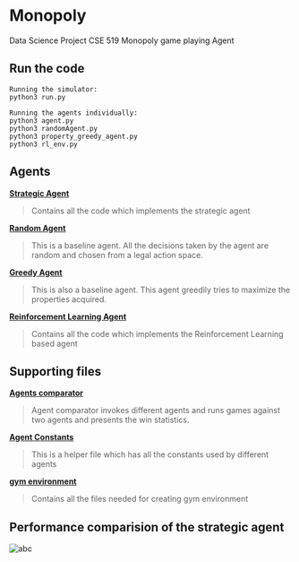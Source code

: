 # Monopoly

Data Science Project CSE 519
Monopoly game playing Agent

## Run the code
```
Running the simulator:
python3 run.py

Running the agents individually:
python3 agent.py
python3 randomAgent.py
python3 property_greedy_agent.py
python3 rl_env.py
```

## Agents
**[Strategic Agent](agent.py)**
> Contains all the code which implements the strategic agent 

**[Random Agent](randomAgent.py)**
> This is a baseline agent. All the decisions taken by the agent are random and chosen from a legal action space. 

**[Greedy Agent](property_greedy_agent.py)**
> This is also a baseline agent. This agent greedily tries to maximize the properties acquired.

**[Reinforcement Learning Agent](/gym-rl/gym_rl/envs/rl_env.py)**
> Contains all the code which implements the Reinforcement Learning based agent

## Supporting files
**[Agents comparator](run.py)**
> Agent comparator invokes different agents and runs games against two agents and presents the win statistics.

**[Agent Constants](agent_constants.py)**
> This is a helper file which has all the constants used by different agents

**[gym environment](gym-rl)**
> Contains all the files needed for creating gym environment

## Performance comparision of the strategic agent
![abc](https://user-images.githubusercontent.com/31523851/50037328-01a1be80-ffde-11e8-9e58-1c5a874aea42.JPG)
